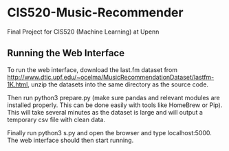 # CIS520-Music-Recommender
Final Project for CIS520 (Machine Learning) at Upenn

## Running the Web Interface 
To run the web interface, download the last.fm dataset from http://www.dtic.upf.edu/~ocelma/MusicRecommendationDataset/lastfm-1K.html, unzip the datasets into the same directory as the source code. 

Then run python3 prepare.py (make sure pandas and relevant modules are installed properly. This can be done easily with tools like HomeBrew or Pip). This will take several minutes as the dataset is large and will output a temporary csv file with clean data. 

Finally run python3 s.py and open the browser and type localhost:5000. The web interface should then start running.
